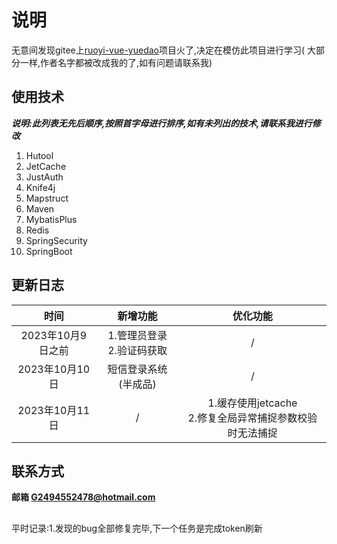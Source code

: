 # 说明

无意间发现gitee上[ruoyi-vue-yuedao](https://gitee.com/zhijiantianya/ruoyi-vue-pro)项目火了,决定在模仿此项目进行学习(
大部分一样,作者名字都被改成我的了,如有问题请联系我)

## 使用技术

_**说明:此列表无先后顺序,按照首字母进行排序,如有未列出的技术,请联系我进行修改**_

1. Hutool
2. JetCache
3. JustAuth
4. Knife4j
5. Mapstruct
6. Maven
7. MybatisPlus
8. Redis
9. SpringSecurity
10. SpringBoot

## 更新日志

|      时间      |        新增功能        |                  优化功能                  |
|:------------:|:------------------:|:--------------------------------------:|
| 2023年10月9日之前 | 1.管理员登录<br>2.验证码获取 |                   /                    |
| 2023年10月10日  |  短信登录系统(半成品)<br/>  |                   /                    |
| 2023年10月11日  |         /          | 1.缓存使用jetcache<br/>2.修复全局异常捕捉参数校验时无法捕捉 |

## 联系方式

**邮箱 G2494552478@hotmail.com**

##

平时记录:1.发现的bug全部修复完毕,下一个任务是完成token刷新
